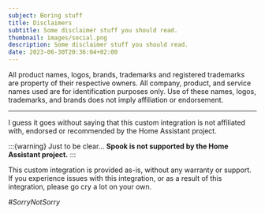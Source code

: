```yaml
---
subject: Boring stuff
title: Disclaimers
subtitle: Some disclaimer stuff you should read.
thumbnail: images/social.png
description: Some disclaimer stuff you should read.
date: 2023-06-30T20:36:04+02:00
---
```


All product names, logos, brands, trademarks and registered trademarks are property of their respective owners. All company, product, and service names used are for identification purposes only. Use of these names, logos, trademarks, and brands does not imply affiliation or endorsement.

---

I guess it goes without saying that this custom integration is not affiliated with, endorsed or recommended by the Home Assistant project.

:::{warning} Just to be clear...
**Spook is not supported by the Home Assistant project.**
:::

This custom integration is provided as-is, without any warranty or support. If you experience issues with this integration, or as a result of this integration, please go cry a lot on your own.

_#SorryNotSorry_
